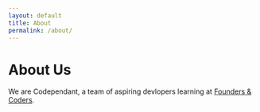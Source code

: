 ```yaml
---
layout: default
title: About
permalink: /about/
---
```


# About Us

We are Codependant, a team of aspiring devlopers learning at [Founders & Coders](http://foundersandcoders.org).


